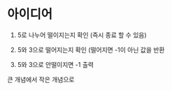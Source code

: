 # 아이디어

1. 5로 나누어 떨이지는지 확인 (즉시 종료 할 수 있음)

2. 5와 3으로 떨어지는지 확인 (떨어지면 -1이 아닌 값을 반환

3. 5와 3으로 안떨이지면 -1 출력

큰 개념에서 작은 개념으로 
